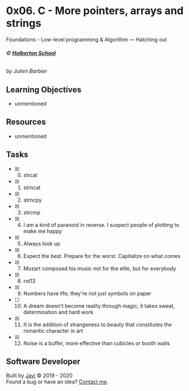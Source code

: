 # 0x06. C - More pointers, arrays and strings
Foundations - Low-level programming & Algorithm ― Hatching out

###### :copyright: **[Holberton School](https://www.holbertonschool.com/)**
by _Julien Barbier_

## Learning Objectives
- unmentioned 

## Resources
- unmentioned

## Tasks
* [x] 0. strcat
* [x] 1. strncat
* [x] 2. strncpy
* [x] 3. strcmp
* [x] 4. I am a kind of paranoid in reverse. I suspect people of plotting to make me happy
* [x] 5. Always look up
* [x] 6. Expect the best. Prepare for the worst. Capitalize on what comes
* [x] 7. Mozart composed his music not for the elite, but for everybody
* [x] 8. rot13
* [x] 9. Numbers have life; they're not just symbols on paper
* [ ] 10. A dream doesn't become reality through magic; it takes sweat, determination and hard work
* [x] 11. It is the addition of strangeness to beauty that constitutes the romantic character in art
* [x] 12. Noise is a buffer, more effective than cubicles or booth walls

## Software Developer
Built by [Javi](https://github.com/javi0b01) :copyright: 2019 - 2020  
Found a bug or have an idea? [Contact me](https://www.linkedin.com/in/javi0b01/).
